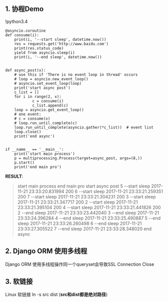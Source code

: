 
## 1. 协程Demo
!python3.4


    @asyncio.coroutine
    def consume(i):
        print(i, '--start sleep', datetime.now())
        res = requests.get('http://www.baidu.com')
        print(res.status_code)
        yield from asyncio.sleep(i)
        print(i, '--end sleep', datetime.now())


    def async_post(x):
        # use this if 'There is no event loop in thread' occurs
        # loop = asyncio.new_event_loop()
        # asyncio.set_event_loop(loop)
        print('start async post')
        c_list = []
        for i in range(2, x):
                c = consume(i)
                c_list.append(c)
        loop = asyncio.get_event_loop()
        # one event:
        # c = consume(x)
        # loop.run_until_complete(c)
        loop.run_until_complete(asyncio.gather(*c_list))  # event list
        loop.close()
        print('end async')


    if __name__ == '__main__':
        print('start main process')
        p = multiprocessing.Process(target=async_post, args=(8,))
        p.start()
        print('end main pro')

__RESULT__:

> start main process
> end main pro
> start async post
> 5 --start sleep 2017-11-21 23:33:20.831994
> 200
> 6 --start sleep 2017-11-21 23:33:21.259351
> 200
> 7 --start sleep 2017-11-21 23:33:21.304231
> 200
> 3 --start sleep 2017-11-21 23:33:21.347717
> 200
> 2 --start sleep 2017-11-21 23:33:21.395104
> 200
> 4 --start sleep 2017-11-21 23:33:21.441826
> 200
> 2 --end sleep 2017-11-21 23:33:23.442040
> 3 --end sleep 2017-11-21 23:33:24.396284
> 4 --end sleep 2017-11-21 23:33:25.490887
> 5 --end sleep 2017-11-21 23:33:26.260498
> 6 --end sleep 2017-11-21 23:33:27.305522
> 7 --end sleep 2017-11-21 23:33:28.348020
> end async

## 2. Django ORM 使用多线程
Django ORM 使用多线程操作同一个queryset会导致SSL Connection Close


## 3. 软链接
Linux 软链接 ln -s src dist (__src和dist都是绝对路径__)
